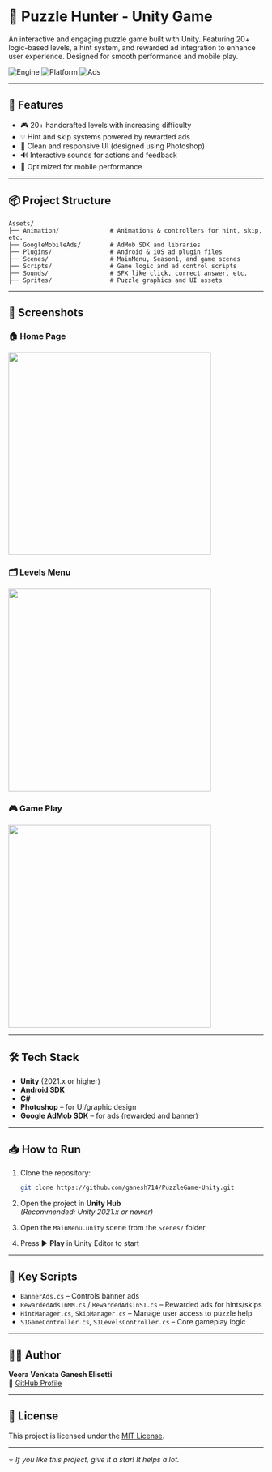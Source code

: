 # 🧩 Puzzle Hunter - Unity Game

An interactive and engaging puzzle game built with Unity. Featuring 20+ logic-based levels, a hint system, and rewarded ad integration to enhance user experience. Designed for smooth performance and mobile play.

![Engine](https://img.shields.io/badge/Engine-Unity-000?logo=unity&logoColor=white)
![Platform](https://img.shields.io/badge/Platform-Android-green)
![Ads](https://img.shields.io/badge/Ads-Google%20Mobile%20Ads-yellow)

---

## 🚀 Features

- 🎮 20+ handcrafted levels with increasing difficulty
- 💡 Hint and skip systems powered by rewarded ads
- 🎨 Clean and responsive UI (designed using Photoshop)
- 🔊 Interactive sounds for actions and feedback
- 📱 Optimized for mobile performance

---

## 📦 Project Structure

```
Assets/
├── Animation/              # Animations & controllers for hint, skip, etc.
├── GoogleMobileAds/        # AdMob SDK and libraries
├── Plugins/                # Android & iOS ad plugin files
├── Scenes/                 # MainMenu, Season1, and game scenes
├── Scripts/                # Game logic and ad control scripts
├── Sounds/                 # SFX like click, correct answer, etc.
├── Sprites/                # Puzzle graphics and UI assets
```

---
## 📸 Screenshots

<h3>🏠 Home Page</h3>
<img src="https://github.com/user-attachments/assets/1e048d27-8298-4f4c-81a5-d4db189bb02d" width="400"/>

<h3>🗂️ Levels Menu</h3>
<img src="https://github.com/user-attachments/assets/00af95f0-0bae-4de9-b986-8a983b0398fc" width="400"/>

<h3>🎮 Game Play</h3>
<img src="https://github.com/user-attachments/assets/a5ddb4dd-8c4d-4e8e-a112-6bd68a1d14fe" width="400"/>

---

## 🛠️ Tech Stack

- **Unity** (2021.x or higher)
- **Android SDK**
- **C#**
- **Photoshop** – for UI/graphic design
- **Google AdMob SDK** – for ads (rewarded and banner)

---

## 📥 How to Run

1. Clone the repository:
   ```bash
   git clone https://github.com/ganesh714/PuzzleGame-Unity.git
   ```

2. Open the project in **Unity Hub**  
   _(Recommended: Unity 2021.x or newer)_

3. Open the `MainMenu.unity` scene from the `Scenes/` folder

4. Press ▶️ **Play** in Unity Editor to start

---

## 🧠 Key Scripts

- `BannerAds.cs` – Controls banner ads
- `RewardedAdsInMM.cs` / `RewardedAdsInS1.cs` – Rewarded ads for hints/skips
- `HintManager.cs`, `SkipManager.cs` – Manage user access to puzzle help
- `S1GameController.cs`, `S1LevelsController.cs` – Core gameplay logic

---

## 🙋‍♂️ Author

**Veera Venkata Ganesh Elisetti**  
🔗 [GitHub Profile](https://github.com/ganesh714)

---

## 📄 License

This project is licensed under the [MIT License](LICENSE).

---

⭐️ _If you like this project, give it a star! It helps a lot._
